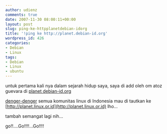 ```yaml
---
author: udienz
comments: true
date: 2007-11-30 08:00:11+00:00
layout: post
slug: ping-ke-httpplanetdebian-idorg
title: '!ping ke http://planet.debian-id.org'
wordpress_id: 426
categories:
- Debian
- Linux
tags:
- Debian
- Linux
- ubuntu
---
```


untuk pertama kali nya dalam sejarah hidup saya, saya di add oleh om atoz guevara
di [planet debian-id.org](http://planet.debian-id.org)

[denger-denger](http://okto.silaban.net/2007/11/linux/planet-komunitas-linux-indonesia-portal-linux/) semua komunitas linux di Indonesia mau di tautkan ke [http://planet.linux.or.id](http://planet.linux.or.id) lho...

tambah semangat lagi nih...

go!!....Go!!!!...Go!!!!
